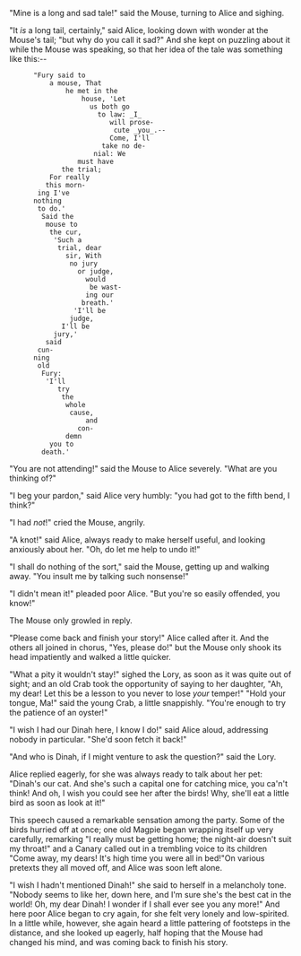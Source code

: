 "Mine is a long and sad tale!" said the Mouse, turning to Alice and sighing.

"It _is_ a long tail, certainly," said Alice, looking down with wonder at the Mouse's tail; "but why do you call it sad?" And she kept on puzzling about it while the Mouse was speaking, so that her idea of the tale was something like this:--

          "Fury said to
              a mouse, That
                  he met in the
                      house, 'Let
                        us both go
                          to law: _I_
                             will prose-
                              cute _you_.--
                             Come, I'll
                           take no de-
                         nial: We
                     must have
                 the trial;
              For really
             this morn-
           ing I've
          nothing
           to do.'
            Said the
             mouse to
              the cur,
               'Such a
                trial, dear
                  sir, With
                   no jury
                     or judge,
                       would
                        be wast-
                       ing our
                      breath.'
                    'I'll be
                   judge,
                 I'll be
               jury,'
             said
           cun-
          ning
           old
            Fury:
             'I'll
                try
                 the
                  whole
                   cause,
                       and
                     con-
                  demn
              you to
            death.'

"You are not attending!" said the Mouse to Alice severely. "What are you thinking of?"

"I beg your pardon," said Alice very humbly: "you had got to the fifth bend, I think?"

"I had _not_!" cried the Mouse, angrily.

"A knot!" said Alice, always ready to make herself useful, and looking anxiously about her. "Oh, do let me help to undo it!"

"I shall do nothing of the sort," said the Mouse, getting up and walking away. "You insult me by talking such nonsense!"

"I didn't mean it!" pleaded poor Alice. "But you're so easily offended, you know!"

The Mouse only growled in reply.

"Please come back and finish your story!" Alice called after it. And the others all joined in chorus, "Yes, please do!" but the Mouse only shook its head impatiently and walked a little quicker.

"What a pity it wouldn't stay!" sighed the Lory, as soon as it was quite out of sight; and an old Crab took the opportunity of saying to her daughter, "Ah, my dear! Let this be a lesson to you never to lose _your_ temper!" "Hold your tongue, Ma!" said the young Crab, a little snappishly. "You're enough to try the patience of an oyster!"

"I wish I had our Dinah here, I know I do!" said Alice aloud, addressing nobody in particular. "She'd soon fetch it back!"

"And who is Dinah, if I might venture to ask the question?" said the Lory.

Alice replied eagerly, for she was always ready to talk about her pet: "Dinah's our cat. And she's such a capital one for catching mice, you ca'n't think! And oh, I wish you could see her after the birds! Why, she'll eat a little bird as soon as look at it!"

This speech caused a remarkable sensation among the party. Some of the birds hurried off at once; one old Magpie began wrapping itself up very carefully, remarking "I really must be getting home; the night-air doesn't suit my throat!" and a Canary called out in a trembling voice to its children "Come away, my dears! It's high time you were all in bed!"On various pretexts they all moved off, and Alice was soon left alone.

"I wish I hadn't mentioned Dinah!" she said to herself in a melancholy tone. "Nobody seems to like her, down here, and I'm sure she's the best cat in the world! Oh, my dear Dinah! I wonder if I shall ever see you any more!" And here poor Alice began to cry again, for she felt very lonely and low-spirited. In a little while, however, she again heard a little pattering of footsteps in the distance, and she looked up eagerly, half hoping that the Mouse had changed his mind, and was coming back to finish his story.
